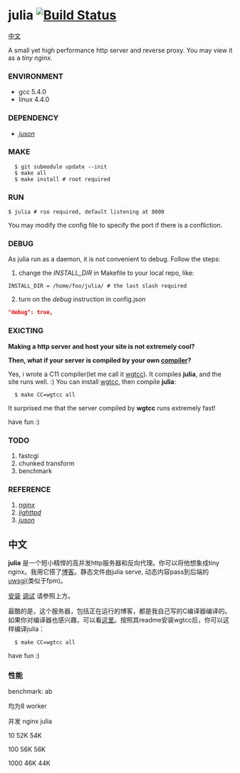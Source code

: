 [juson]: https://github.com/wgtdkp/juson
[nginx]: https://nginx.org/
[lighttpd]: https://www.lighttpd.net/

# julia [![Build Status](https://travis-ci.org/wgtdkp/julia.svg?branch=master)](https://travis-ci.org/wgtdkp/julia)
[中文](#中文)

A small yet high performance http server and reverse proxy. You may view it as a _tiny nginx_.

### ENVIRONMENT
* gcc 5.4.0
* linux 4.4.0

### DEPENDENCY
* _[juson]_

### MAKE
```shell
  $ git submodule update --init
  $ make all
  $ make install # root required
```

### RUN
```shell
$ julia # roo required, default listening at 8000
```
You may modify the config file to specify the port if there is a confliction.

### DEBUG
As julia run as a daemon, it is not convenient to debug.
Follow the steps:
1. change the _INSTALL\_DIR_ in Makefile to your local repo, like:
```shell
INSTALL_DIR = /home/foo/julia/ # the last slash required
```
2. turn on the _debug_ instruction in config.json
```json
"debug": true,
```

### **EXICTING**
**Making a http server and host your site is not extremely cool?**

**Then, what if your server is compiled by your own [compiler](https://github.com/wgtdkp/wgtcc)?**

Yes, i wrote a C11 compiler(let me call it [wgtcc](https://github.com/wgtdkp/wgtcc)). It compiles **julia**, and the site runs well. :) You can install [wgtcc](https://github.com/wgtdkp/wgtcc), then compile **julia**:

```shell
  $ make CC=wgtcc all
```
It surprised me that the server compiled by **wgtcc** runs extremely fast!

have fun :)

### TODO
1. fastcgi
2. chunked transform
3. benchmark

### REFERENCE
1. _[nginx]_
2. _[lighttpd]_
3. _[juson]_


## 中文
**julia** 是一个短小精悍的高并发http服务器和反向代理。你可以将他想象成tiny nginx。我用它搭了[博客](http://www.wgtdkp.com/)。静态文件由julia serve, 动态内容pass到后端的[uwsgi](https://uwsgi-docs.readthedocs.io/en/latest/)(类似于fpm)。

[安装](#MAKE)
[调试](#DEBUG)
请参照上方。

最酷的是，这个服务器，包括正在运行的博客，都是我自己写的C编译器编译的。如果你对编译器也感兴趣，可以看[这里](https://www.github.com/wgtdkp/wgtcc)。按照其readme安装wgtcc后，你可以这样编译julia：
```shell
  $ make CC=wgtcc all
```

have fun :)

### 性能
benchmark: ab

均为8 worker

并发 nginx julia

10   52K  54K

100  56K  56K

1000 46K  44K
 